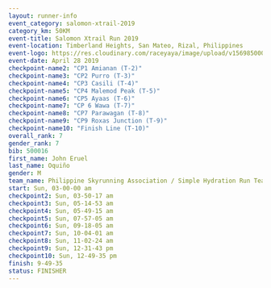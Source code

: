 ```yaml
---
layout: runner-info 
event_category: salomon-xtrail-2019 
category_km: 50KM 
event-title: Salomon Xtrail Run 2019 
event-location: Timberland Heights, San Mateo, Rizal, Philippines 
event-logo: https://res.cloudinary.com/raceyaya/image/upload/v1569850006/logo/salomon-trail_zzli3u.jpg 
event-date: April 28 2019 
checkpoint-name2: "CP1 Amianan (T-2)"
checkpoint-name3: "CP2 Purro (T-3)"
checkpoint-name4: "CP3 Casili (T-4)" 
checkpoint-name5: "CP4 Malemod Peak (T-5)" 
checkpoint-name6: "CP5 Ayaas (T-6)"
checkpoint-name7: "CP 6 Wawa (T-7)" 
checkpoint-name8: "CP7 Parawagan (T-8)" 
checkpoint-name9: "CP9 Roxas Junction (T-9)" 
checkpoint-name10: "Finish Line (T-10)" 
overall_rank: 7
gender_rank: 7
bib: 500016
first_name: John Eruel
last_name: Oquiño
gender: M
team_name: Philippine Skyrunning Association / Simple Hydration Run Team
start: Sun, 03-00-00 am
checkpoint2: Sun, 03-50-17 am
checkpoint3: Sun, 05-14-53 am
checkpoint4: Sun, 05-49-15 am
checkpoint5: Sun, 07-57-05 am
checkpoint6: Sun, 09-18-05 am
checkpoint7: Sun, 10-04-01 am
checkpoint8: Sun, 11-02-24 am
checkpoint9: Sun, 12-31-43 pm
checkpoint10: Sun, 12-49-35 pm
finish: 9-49-35
status: FINISHER
---
```

